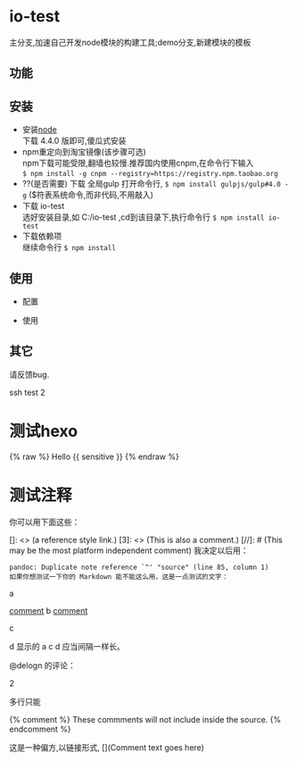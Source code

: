 


# io-test  
主分支,加速自己开发node模块的构建工具;demo分支,新建模块的模板

## 功能


## 安装
* 安装[node](https://nodejs.org/)  
下载 4.4.0 版即可,傻瓜式安装  
* npm重定向到淘宝镜像(该步骤可选)  
npm下载可能受限,翻墙也较慢.推荐国内使用cnpm,在命令行下输入  
`$ npm install -g cnpm --registry=https://registry.npm.taobao.org` 
* ??(是否需要)   下载 全局gulp
打开命令行, `$ npm install gulpjs/gulp#4.0 -g` ($符表系统命令,而非代码,不用敲入)
* 下载 io-test  
选好安装目录,如 C:/io-test ,cd到该目录下,执行命令行 `$ npm install io-test`  
* 下载依赖项   
继续命令行 `$ npm install`  

## 使用  
* 配置  

* 使用  


## 其它
请反馈bug.

ssh test 2

# 测试hexo

{% raw %}
Hello {{ sensitive }}
{% endraw %}

# 测试注释

你可以用下面这些：

[comment]: <> (This is a comment, it will not be included)
[comment1]: <> (in  the output file unless you use it in)
[]: <> (a reference style link.)
[3]: <> (This is also a comment.)
[//]: # (This may be the most platform independent comment)
我决定以后用：

[^_^]:
    commentted-out contents
    should be shift to right by four spaces (`>>`).
亲测可用（Pandoc、GitHub、简书、作业部落）。十分完美，除了这个 warning：
```
pandoc: Duplicate note reference `^' "source" (line 85, column 1)
如果你想测试一下你的 Markdown 能不能这么用，这是一点测试的文字：
```
a

[comment]
    b
[comment]

c

d
显示的 a c d 应当间隔一样长。

@delogn 的评论：

[^_^]:1

[>_<]: <> (注释)
    2

[>_>]:
    3
    
多行只能
<!--
这样注释
-->

{% comment %} 
    These commments will not include inside the source.
{% endcomment %}

这是一种偏方,以链接形式,
[](Comment text goes here)


